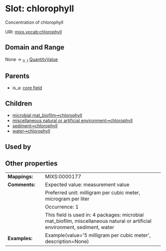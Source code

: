 
# Slot: chlorophyll


Concentration of chlorophyll

URI: [mixs.vocab:chlorophyll](https://w3id.org/mixs/vocab/chlorophyll)


## Domain and Range

None &#8594;  <sub>0..1</sub> [QuantityValue](QuantityValue.md)

## Parents

 *  is_a: [core field](core_field.md)

## Children

 *  [microbial mat_biofilm➞chlorophyll](microbial_mat_biofilm_chlorophyll.md)
 *  [miscellaneous natural or artificial environment➞chlorophyll](miscellaneous_natural_or_artificial_environment_chlorophyll.md)
 *  [sediment➞chlorophyll](sediment_chlorophyll.md)
 *  [water➞chlorophyll](water_chlorophyll.md)

## Used by


## Other properties

|  |  |  |
| --- | --- | --- |
| **Mappings:** | | MIXS:0000177 |
| **Comments:** | | Expected value: measurement value |
|  | | Preferred unit: milligram per cubic meter, microgram per liter |
|  | | Occurrence: 1 |
|  | | This field is used in: 4 packages: microbial mat_biofilm, miscellaneous natural or artificial environment, sediment, water |
| **Examples:** | | Example(value='5 milligram per cubic meter', description=None) |

